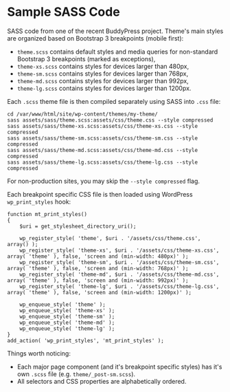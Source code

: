 # Sample SASS Code
SASS code from one of the recent BuddyPress project. Theme's main styles are organized based on Bootstrap 3 breakpoints (mobile first):

* `theme.scss` contains default styles and media queries for non-standard Bootstrap 3 breakpoints (marked as exceptions),
* `theme-xs.scss` contains styles for devices larger than 480px,
* `theme-sm.scss` contains styles for devices larger than 768px,
* `theme-md.scss` contains styles for devices larger than 992px,
* `theme-lg.scss` contains styles for devices larger than 1200px.

Each `.scss` theme file is then compiled separately using SASS into `.css` file:

```
cd /var/www/html/site/wp-content/themes/my-theme/
sass assets/sass/theme.scss:assets/css/theme.css --style compressed
sass assets/sass/theme-xs.scss:assets/css/theme-xs.css --style compressed
sass assets/sass/theme-sm.scss:assets/css/theme-sm.css --style compressed
sass assets/sass/theme-md.scss:assets/css/theme-md.css --style compressed
sass assets/sass/theme-lg.scss:assets/css/theme-lg.css --style compressed
```

For non-production sites, you may skip the `--style compressed` flag.

Each breakpoint specific CSS file is then loaded using WordPress `wp_print_styles` hook:

```
function mt_print_styles()
{
    $uri = get_stylesheet_directory_uri();

    wp_register_style( 'theme', $uri . '/assets/css/theme.css', array() );
    wp_register_style( 'theme-xs', $uri . '/assets/css/theme-xs.css', array( 'theme' ), false, 'screen and (min-width: 480px)' );
    wp_register_style( 'theme-sm', $uri . '/assets/css/theme-sm.css', array( 'theme' ), false, 'screen and (min-width: 768px)' );
    wp_register_style( 'theme-md', $uri . '/assets/css/theme-md.css', array( 'theme' ), false, 'screen and (min-width: 992px)' );
    wp_register_style( 'theme-lg', $uri . '/assets/css/theme-lg.css', array( 'theme' ), false, 'screen and (min-width: 1200px)' );

    wp_enqueue_style( 'theme' );
    wp_enqueue_style( 'theme-xs' );
    wp_enqueue_style( 'theme-sm' );
    wp_enqueue_style( 'theme-md' );
    wp_enqueue_style( 'theme-lg' );
}
add_action( 'wp_print_styles', 'mt_print_styles' );
```

Things worth noticing:

* Each major page component (and it's breakpoint specific styles) has it's own `.scss` file (e.g. `theme/_post-sm.scss`).
* All selectors and CSS properties are alphabetically ordered.